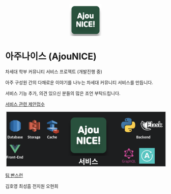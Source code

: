 <p align="center">
    <img src="AjouNICE.png" width="100">
</p>

# 아주나이스 (AjouNICE)

차세대 학부 커뮤니티 서비스 프로젝트 (개발진행 중)

아주 구성원 간의 다채로운 이야기를 나누는 차세대 커뮤니티 서비스를 만듭니다.

서비스 기능 추가, 의견 있으신 분들의 많은 조언 부탁드립니다.

[서비스 관련 제안접수](mailto:jwurbane97@ajou.ac.kr)

![Tech Stack](./AjouNICE_stack_flow.png)

[팀 빤스런](http://bbansrun.github.io)

김호영 최성흠 전지원 오현희
